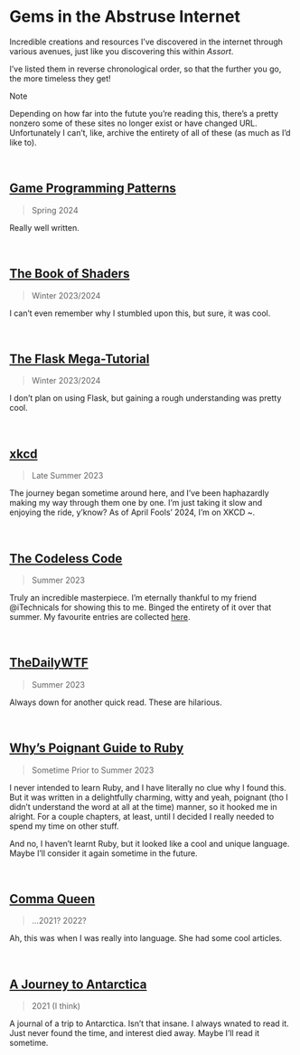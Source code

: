 # Gems in the Abstruse Internet
<!-- #QUARK live!
  EXPORT: lists/internet-gems
  STYLE: dev
  DUALITY: dark
  INDEX: lists dev
-->

<!-- #QUARK synopsis? -->
<!-- #QUARK only?
A collection of incredible creations, resources, sites and articles I’ve discovered in the internet
     #QUARK only. -->
<!-- #QUARK synopsis. -->

<!-- #QUARK ignore? -->
Incredible creations and resources I’ve discovered in the internet through various avenues, just like you discovering this within *Assort*.
<!-- #QUARK ignore. -->

I’ve listed them in reverse chronological order, so that the further you go, the more timeless they get!

> [!Note]
> Depending on how far into the futute you’re reading this, there’s a pretty nonzero some of these sites no longer exist or have changed URL. Unfortunately I can’t, like, archive the entirety of all of these (as much as I’d like to).

<!-- #QUARK note? -->
<!-- #QUARK only?
There is fsr an especially poignant feeling I’m filled with when archiving these steadily ageing websites. Maybe it’s cuz I’m Gen Z, and I witnessed the internet reverse-mature from its emo teenage years to the... well, whatever the internet of today is.

I don’t know, there’s just something so nostalgic and innocent about the content-filled, cool-in-its-own-way design of the websites of the 2000s. That feeling’s especially invoked in me by *The Codeless Code* and old reddit.

That stuff’s becoming ancient history now...
     #QUARK only. -->
<!-- #QUARK note. -->


<br>


## [Game Programming Patterns](https://gameprogrammingpatterns.com)

<!-- #QUARK caption? -->
> Spring 2024
<!-- #QUARK caption. -->

Really well written.


<br>


## [The Book of Shaders](https://thebookofshaders.com)

<!-- #QUARK caption? -->
> Winter 2023/2024
<!-- #QUARK caption. -->

I can’t even remember why I stumbled upon this, but sure, it was cool.


<br>


## [The Flask Mega-Tutorial](https://blog.miguelgrinberg.com/post/the-flask-mega-tutorial-part-i-hello-world)

<!-- #QUARK caption? -->
> Winter 2023/2024
<!-- #QUARK caption. -->

I don’t plan on using Flask, but gaining a rough understanding was pretty cool.


<br>


## [xkcd](https://xkcd.com)

<!-- #QUARK caption? -->
> Late Summer 2023
<!-- #QUARK caption. -->

The journey began sometime around here, and I’ve been haphazardly making my way through them one by one. I’m just taking it slow and enjoying the ride, y’know? As of April Fools’ 2024, I’m on XKCD ~.


<br>


## [The Codeless Code](http://thecodelesscode.com/contents)

<!-- #QUARK caption? -->
> Summer 2023
<!-- #QUARK caption. -->

Truly an incredible masterpiece. I’m eternally thankful to my friend @iTechnicals for showing this to me. Binged the entirety of it over that summer. My favourite entries are collected [here](Codeless%20Code.md).


<br>


## [TheDailyWTF](https://thedailywtf.com/)

<!-- #QUARK caption? -->
> Summer 2023
<!-- #QUARK caption. -->

Always down for another quick read. These are hilarious.


<br>


## [Why’s Poignant Guide to Ruby](https://poignant.guide)

<!-- #QUARK caption? -->
> Sometime Prior to Summer 2023
<!-- #QUARK caption. -->

I never intended to learn Ruby, and I have literally no clue why I found this. But it was written in a delightfully charming, witty and yeah, poignant (tho I didn’t understand the word at all at the time) manner, so it hooked me in alright. For a couple chapters, at least, until I decided I really needed to spend my time on other stuff.

And no, I haven’t learnt Ruby, but it looked like a cool and unique language. Maybe I’ll consider it again sometime in the future.


<br>


## [Comma Queen](https://www.newyorker.com/culture/comma-queen)

<!-- #QUARK caption? -->
> ...2021? 2022?
<!-- #QUARK caption. -->

Ah, this was when I was really into language. She had some cool articles.


<br>


## [A Journey to Antarctica](http://mironline.org/ice-diaries-a-journey-to-antarctica/)

<!-- #QUARK caption? -->
> 2021 (I think)
<!-- #QUARK caption. -->

A journal of a trip to Antarctica. Isn’t that insane. I always wnated to read it. Just never found the time, and interest died away. Maybe I’ll read it sometime.


<br>
